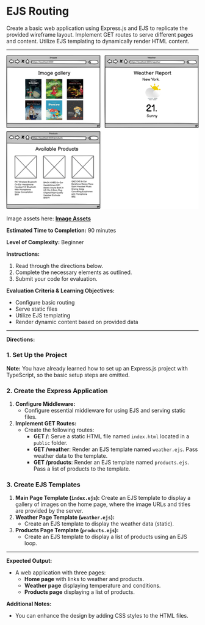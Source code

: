 # EJS Routing

Create a basic web application using Express.js and EJS to replicate the provided wireframe layout.
Implement GET routes to serve different pages and content.
Utilize EJS templating to dynamically render HTML content.

---

![EJS Routing](/10%20-%20Assets/EJSTemplating.png)

Image assets here:
[**Image Assets**](https://drive.google.com/file/d/11CKo4D0aiGPdYYKCNWbxu2K6dRBcLqsH/view?usp=sharing)

**Estimated Time to Completion:** 90 minutes

**Level of Complexity:** Beginner

**Instructions:**

1. Read through the directions below.
2. Complete the necessary elements as outlined.
3. Submit your code for evaluation.

**Evaluation Criteria & Learning Objectives:**

- Configure basic routing
- Serve static files
- Utilize EJS templating
- Render dynamic content based on provided data

---

**Directions:**

### 1. Set Up the Project

**Note:** You have already learned how to set up an Express.js project with TypeScript, so the basic setup steps are omitted.

### 2. Create the Express Application

1. **Configure Middleware:**
    - Configure essential middleware for using EJS and serving static files.
2. **Implement GET Routes:**
    - Create the following routes:
        - **GET /**: Serve a static HTML file named `index.html` located in a `public` folder.
        - **GET /weather**: Render an EJS template named `weather.ejs`. Pass weather data to the template.
        - **GET /products**: Render an EJS template named `products.ejs`. Pass a list of products to the template.

### 3. Create EJS Templates

1. **Main Page Template (`index.ejs`):**
    Create an EJS template to display a gallery of images on the home page, where the image URLs and titles are provided by the server.
2. **Weather Page Template (`weather.ejs`):**
    - Create an EJS template to display the weather data (static).
3. **Products Page Template (`products.ejs`):**
    - Create an EJS template to display a list of products using an EJS loop.

---

**Expected Output:**

- A web application with three pages:
    - **Home page** with links to weather and products.
    - **Weather page** displaying temperature and conditions.
    - **Products page** displaying a list of products.

**Additional Notes:**

- You can enhance the design by adding CSS styles to the HTML files.
